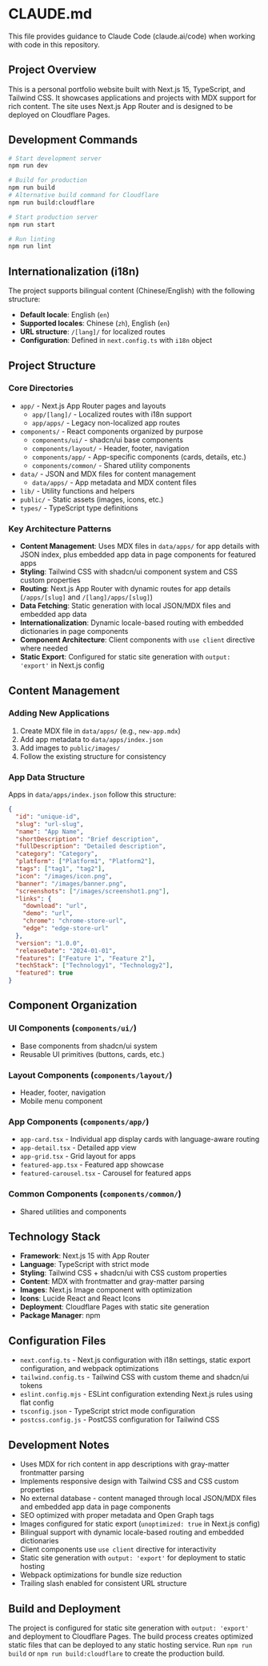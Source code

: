 # CLAUDE.md

This file provides guidance to Claude Code (claude.ai/code) when working with code in this repository.

## Project Overview

This is a personal portfolio website built with Next.js 15, TypeScript, and Tailwind CSS. It showcases applications and projects with MDX support for rich content. The site uses Next.js App Router and is designed to be deployed on Cloudflare Pages.

## Development Commands

```bash
# Start development server
npm run dev

# Build for production
npm run build
# Alternative build command for Cloudflare
npm run build:cloudflare

# Start production server
npm run start

# Run linting
npm run lint
```

## Internationalization (i18n)

The project supports bilingual content (Chinese/English) with the following structure:
- **Default locale**: English (`en`)
- **Supported locales**: Chinese (`zh`), English (`en`)
- **URL structure**: `/[lang]/` for localized routes
- **Configuration**: Defined in `next.config.ts` with `i18n` object

## Project Structure

### Core Directories
- `app/` - Next.js App Router pages and layouts
  - `app/[lang]/` - Localized routes with i18n support
  - `app/apps/` - Legacy non-localized app routes
- `components/` - React components organized by purpose
  - `components/ui/` - shadcn/ui base components
  - `components/layout/` - Header, footer, navigation
  - `components/app/` - App-specific components (cards, details, etc.)
  - `components/common/` - Shared utility components
- `data/` - JSON and MDX files for content management
  - `data/apps/` - App metadata and MDX content files
- `lib/` - Utility functions and helpers
- `public/` - Static assets (images, icons, etc.)
- `types/` - TypeScript type definitions

### Key Architecture Patterns
- **Content Management**: Uses MDX files in `data/apps/` for app details with JSON index, plus embedded app data in page components for featured apps
- **Styling**: Tailwind CSS with shadcn/ui component system and CSS custom properties
- **Routing**: Next.js App Router with dynamic routes for app details (`/apps/[slug]` and `/[lang]/apps/[slug]`)
- **Data Fetching**: Static generation with local JSON/MDX files and embedded app data
- **Internationalization**: Dynamic locale-based routing with embedded dictionaries in page components
- **Component Architecture**: Client components with `use client` directive where needed
- **Static Export**: Configured for static site generation with `output: 'export'` in Next.js config

## Content Management

### Adding New Applications
1. Create MDX file in `data/apps/` (e.g., `new-app.mdx`)
2. Add app metadata to `data/apps/index.json`
3. Add images to `public/images/`
4. Follow the existing structure for consistency

### App Data Structure
Apps in `data/apps/index.json` follow this structure:
```json
{
  "id": "unique-id",
  "slug": "url-slug",
  "name": "App Name",
  "shortDescription": "Brief description",
  "fullDescription": "Detailed description",
  "category": "Category",
  "platform": ["Platform1", "Platform2"],
  "tags": ["tag1", "tag2"],
  "icon": "/images/icon.png",
  "banner": "/images/banner.png",
  "screenshots": ["/images/screenshot1.png"],
  "links": {
    "download": "url",
    "demo": "url",
    "chrome": "chrome-store-url",
    "edge": "edge-store-url"
  },
  "version": "1.0.0",
  "releaseDate": "2024-01-01",
  "features": ["Feature 1", "Feature 2"],
  "techStack": ["Technology1", "Technology2"],
  "featured": true
}
```

## Component Organization

### UI Components (`components/ui/`)
- Base components from shadcn/ui system
- Reusable UI primitives (buttons, cards, etc.)

### Layout Components (`components/layout/`)
- Header, footer, navigation
- Mobile menu component

### App Components (`components/app/`)
- `app-card.tsx` - Individual app display cards with language-aware routing
- `app-detail.tsx` - Detailed app view
- `app-grid.tsx` - Grid layout for apps
- `featured-app.tsx` - Featured app showcase
- `featured-carousel.tsx` - Carousel for featured apps

### Common Components (`components/common/`)
- Shared utilities and components

## Technology Stack

- **Framework**: Next.js 15 with App Router
- **Language**: TypeScript with strict mode
- **Styling**: Tailwind CSS + shadcn/ui with CSS custom properties
- **Content**: MDX with frontmatter and gray-matter parsing
- **Images**: Next.js Image component with optimization
- **Icons**: Lucide React and React Icons
- **Deployment**: Cloudflare Pages with static site generation
- **Package Manager**: npm

## Configuration Files

- `next.config.ts` - Next.js configuration with i18n settings, static export configuration, and webpack optimizations
- `tailwind.config.ts` - Tailwind CSS with custom theme and shadcn/ui tokens
- `eslint.config.mjs` - ESLint configuration extending Next.js rules using flat config
- `tsconfig.json` - TypeScript strict mode configuration
- `postcss.config.js` - PostCSS configuration for Tailwind CSS

## Development Notes

- Uses MDX for rich content in app descriptions with gray-matter frontmatter parsing
- Implements responsive design with Tailwind CSS and CSS custom properties
- No external database - content managed through local JSON/MDX files and embedded app data in page components
- SEO optimized with proper metadata and Open Graph tags
- Images configured for static export (`unoptimized: true` in Next.js config)
- Bilingual support with dynamic locale-based routing and embedded dictionaries
- Client components use `use client` directive for interactivity
- Static site generation with `output: 'export'` for deployment to static hosting
- Webpack optimizations for bundle size reduction
- Trailing slash enabled for consistent URL structure

## Build and Deployment

The project is configured for static site generation with `output: 'export'` and deployment to Cloudflare Pages. The build process creates optimized static files that can be deployed to any static hosting service. Run `npm run build` or `npm run build:cloudflare` to create the production build.
